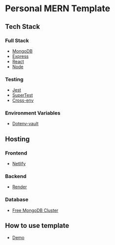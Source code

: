 # Personal MERN Template

## Tech Stack

### Full Stack
- <a href="https://www.mongodb.com/">MongoDB</a>
- <a href="https://expressjs.com/">Express</a>
- <a href="https://react.dev/">React</a>
- <a href="https://nodejs.org/en">Node</a>
### Testing
- <a href="https://jestjs.io/">Jest</a>
- <a href="https://www.npmjs.com/package/supertest">SuperTest</a>
- <a href="https://www.npmjs.com/package/cross-env">Cross-env</a>
### Environment Variables
- <a href="https://github.com/dotenv-org/dotenv-vault">Dotenv-vault</a>

## Hosting

### Frontend
- <a href="https://www.netlify.com/">Netlify</a>
### Backend
- <a href="https://render.com/">Render</a>
### Database
- <a href="https://www.mongodb.com/">Free MongoDB Cluster</a>

## How to use template

- <a href="https://app.tango.us/app/workflow/Utilizing-GitHub-Template-to-Create-a-New-Repository-e309c6d4040944f38353eaf75582b6d9">Demo</a>
